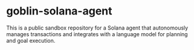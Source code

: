 # goblin-solana-agent
This is a public sandbox repository for a Solana agent that autonomously manages transactions and integrates with a language model for planning and goal execution.
